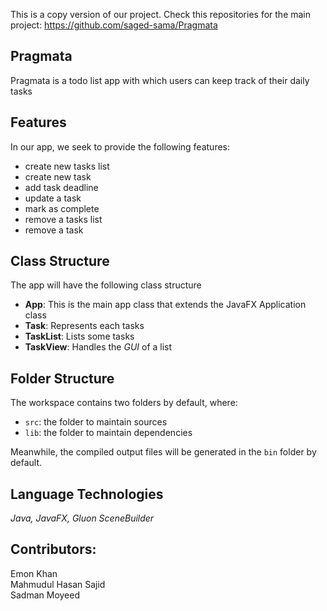 This is a copy version of our project.
Check this repositories for the main project: https://github.com/saged-sama/Pragmata

## Pragmata

Pragmata is a todo list app with which users can keep track of their daily tasks

## Features

In our app, we seek to provide the following features:
- create new tasks list
- create new task
- add task deadline
- update a task
- mark as complete
- remove a tasks list
- remove a task

## Class Structure

The app will have the following class structure
- **App**: This is the main app class that extends the JavaFX Application class
- **Task**: Represents each tasks
- **TaskList**: Lists some tasks
- **TaskView**: Handles the _GUI_ of a list

## Folder Structure

The workspace contains two folders by default, where:

- `src`: the folder to maintain sources
- `lib`: the folder to maintain dependencies

Meanwhile, the compiled output files will be generated in the `bin` folder by default.

## Language Technologies

_Java, JavaFX, Gluon SceneBuilder_

## Contributors:</br>
Emon Khan</br>
Mahmudul Hasan Sajid</br>
Sadman Moyeed
